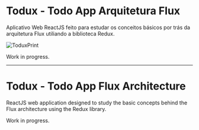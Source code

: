 # Todux - Todo App Arquitetura Flux
Aplicativo Web ReactJS feito para estudar os conceitos básicos por trás da arquitetura Flux utiliando a biblioteca Redux.

![ToduxPrint](https://leandrodaher.github.io/images/toduxprint.png)

Work in progress.

----------
# Todux - Todo App Flux Architecture
ReactJS web application designed to study the basic concepts behind the Flux architecture using the Redux library.

Work in progress.